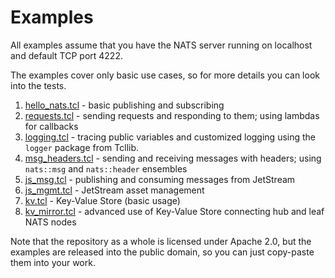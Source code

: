 # Examples
All examples assume that you have the NATS server running on localhost and default TCP port 4222.

The examples cover only basic use cases, so for more details you can look into the tests.
1. [hello_nats.tcl](hello_nats.tcl) - basic publishing and subscribing
2. [requests.tcl](requests.tcl) - sending requests and responding to them; using lambdas for callbacks
3. [logging.tcl](logging.tcl) - tracing public variables and customized logging using the `logger` package from Tcllib.
4. [msg_headers.tcl](msg_headers.tcl) - sending and receiving messages with headers; using `nats::msg` and `nats::header` ensembles
5. [js_msg.tcl](js_msg.tcl) - publishing and consuming messages from JetStream
6. [js_mgmt.tcl](js_mgmt.tcl) - JetStream asset management
7. [kv.tcl](kv.tcl) - Key-Value Store (basic usage)
8. [kv_mirror.tcl](kv_mirror.tcl) - advanced use of Key-Value Store connecting hub and leaf NATS nodes

Note that the repository as a whole is licensed under Apache 2.0, but the examples are released into the public domain, so you can just copy-paste them into your work.